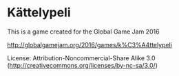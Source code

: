 # Kättelypeli
This is a game created for the Global Game Jam 2016

http://globalgamejam.org/2016/games/k%C3%A4ttelypeli

License: Attribution-Noncommercial-Share Alike 3.0 (http://creativecommons.org/licenses/by-nc-sa/3.0/)
